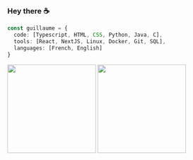 ### Hey there ☕

```typescript
const guillaume = {
  code: [Typescript, HTML, CSS, Python, Java, C],
  tools: [React, NextJS, Linux, Docker, Git, SQL],
  languages: [French, English]
}
```

<div display="flex" flex-direction="row" justify-content="space-between">
  <img height=200 align="center" src="https://github-readme-stats-nine-alpha-46.vercel.app/api?username=Cereal38&hide=stars&show_icons=true&rank_icon=percentile&theme=transparent&border_color=fefefe&text_color=f0f0f0&title_color=fefefe&card_width=100)" />
  <img height=200 align="center" src="https://github-readme-stats-nine-alpha-46.vercel.app/api/top-langs/?username=Cereal38&langs_count=8&layout=compact&card_width=250" />
</div>
